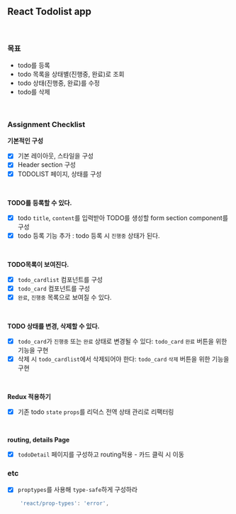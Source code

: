 ## React Todolist app

<br>

### 목표

- todo를 등록
- todo 목록을 상태별(진행중, 완료)로 조회
- todo 상태(진행중, 완료)를 수정
- todo를 삭제

<br>

### Assignment Checklist

**기본적인 구성**

- [x] 기본 레이아웃, 스타일을 구성
- [x] Header section 구성
- [x] TODOLIST 페이지, 상태를 구성

<br>

**TODO를 등록할 수 있다.**

- [x] todo `title`, `content`를 입력받아 TODO를 생성할 form section component를 구성
- [x] todo 등록 기능 추가 : todo 등록 시 `진행중` 상태가 된다.

<br>

**TODO목록이 보여진다.**

- [x] `todo_cardlist` 컴포넌트를 구성
- [x] `todo_card` 컴포넌트를 구성
- [x] `완료`, `진행중` 목록으로 보여질 수 있다.

<br>

**TODO 상태를 변경, 삭제할 수 있다.**

- [x] `todo_card`가 `진행중` 또는 `완료` 상태로 변경될 수 있다: `todo_card` `완료` 버튼을 위한 기능을 구현
- [x] 삭제 시 `todo_cardlist`에서 삭제되어야 한다: `todo_card` `삭제` 버튼을 위한 기능을 구현

<br>

**Redux 적용하기**

- [x] 기존 todo `state` `props`를 리덕스 전역 상태 관리로 리팩터링

<br>

**routing, details Page**

- [x] `todoDetail` 페이지를 구성하고 routing적용 - 카드 클릭 시 이동

### etc

- [x] `proptypes`를 사용해 `type-safe`하게 구성하라

```javascript
    'react/prop-types': 'error',
```
